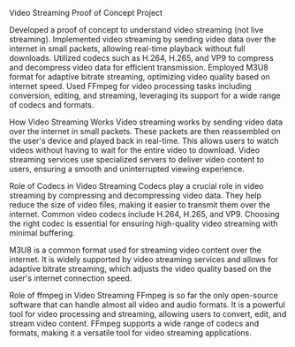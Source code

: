 Video Streaming Proof of Concept Project

Developed a proof of concept to understand video streaming (not live streaming).
Implemented video streaming by sending video data over the internet in small packets, allowing real-time playback without full downloads.
Utilized codecs such as H.264, H.265, and VP9 to compress and decompress video data for efficient transmission.
Employed M3U8 format for adaptive bitrate streaming, optimizing video quality based on internet speed.
Used FFmpeg for video processing tasks including conversion, editing, and streaming, leveraging its support for a wide range of codecs and formats.


How Video Streaming Works
Video streaming works by sending video data over the internet in small packets. These packets are then reassembled on the user's device and played back in real-time. This allows users to watch videos without having to wait for the entire video to download. Video streaming services use specialized servers to deliver video content to users, ensuring a smooth and uninterrupted viewing experience.

Role of Codecs in Video Streaming
Codecs play a crucial role in video streaming by compressing and decompressing video data. They help reduce the size of video files, making it easier to transmit them over the internet. Common video codecs include H.264, H.265, and VP9. Choosing the right codec is essential for ensuring high-quality video streaming with minimal buffering.

M3U8 is a common format used for streaming video content over the internet. It is widely supported by video streaming services and allows for adaptive bitrate streaming, which adjusts the video quality based on the user's internet connection speed.

Role of ffmpeg in Video Streaming
FFmpeg is so far the only open-source software that can handle almost all video and audio formats. It is a powerful tool for video processing and streaming, allowing users to convert, edit, and stream video content. FFmpeg supports a wide range of codecs and formats, making it a versatile tool for video streaming applications.
